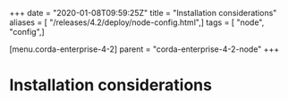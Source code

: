 +++
date = "2020-01-08T09:59:25Z"
title = "Installation considerations"
aliases = [ "/releases/4.2/deploy/node-config.html",]
tags = [ "node", "config",]

[menu.corda-enterprise-4-2]
parent = "corda-enterprise-4-2-node"
+++


# Installation considerations



